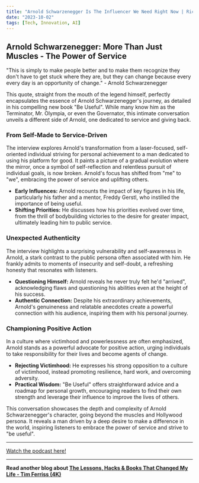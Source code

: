 ```yaml
---
title: "Arnold Schwarzenegger Is The Influencer We Need Right Now | Rich Roll Podcast"
date: "2023-10-02"
tags: [Tech, Innovation, AI]
---
```


## Arnold Schwarzenegger: More Than Just Muscles - The Power of Service

"This is simply to make people better and to make them recognize they don't have to get stuck where they are, but they can change because every every day is an opportunity of change." - Arnold Schwarzenegger

This quote, straight from the mouth of the legend himself, perfectly encapsulates the essence of Arnold Schwarzenegger's journey, as detailed in his compelling new book "Be Useful". While many know him as the Terminator, Mr. Olympia, or even the Governator, this intimate conversation unveils a different side of Arnold, one dedicated to service and giving back.

### From Self-Made to Service-Driven

The interview explores Arnold's transformation from a laser-focused, self-oriented individual striving for personal achievement to a man dedicated to using his platform for good. It paints a picture of a gradual evolution where the mirror, once a symbol of self-reflection and relentless pursuit of individual goals, is now broken. Arnold's focus has shifted from "me" to "we", embracing the power of service and uplifting others.

- **Early Influences:** Arnold recounts the impact of key figures in his life, particularly his father and a mentor, Freddy Gerstl, who instilled the importance of being useful.
- **Shifting Priorities:** He discusses how his priorities evolved over time, from the thrill of bodybuilding victories to the desire for greater impact, ultimately leading him to public service.

### Unexpected Authenticity

The interview highlights a surprising vulnerability and self-awareness in Arnold, a stark contrast to the public persona often associated with him. He frankly admits to moments of insecurity and self-doubt, a refreshing honesty that resonates with listeners.

- **Questioning Himself:** Arnold reveals he never truly felt he'd "arrived", acknowledging flaws and questioning his abilities even at the height of his success.
- **Authentic Connection:** Despite his extraordinary achievements, Arnold's genuineness and relatable anecdotes create a powerful connection with his audience, inspiring them with his personal journey.

### Championing Positive Action

In a culture where victimhood and powerlessness are often emphasized, Arnold stands as a powerful advocate for positive action, urging individuals to take responsibility for their lives and become agents of change.

- **Rejecting Victimhood:** He expresses his strong opposition to a culture of victimhood, instead promoting resilience, hard work, and overcoming adversity.
- **Practical Wisdom:** "Be Useful" offers straightforward advice and a roadmap for personal growth, encouraging readers to find their own strength and leverage their influence to improve the lives of others.

This conversation showcases the depth and complexity of Arnold Schwarzenegger's character, going beyond the muscles and Hollywood persona. It reveals a man driven by a deep desire to make a difference in the world, inspiring listeners to embrace the power of service and strive to "be useful".

---

<a href="https://youtube.com/watch?v=0setn-FtDs8" target="_blank">Watch the podcast here!</a>

---

**Read another blog about [The Lessons, Hacks & Books That Changed My Life - Tim Ferriss (4K)](./20240506-timferriss-chriswilliamson)**
